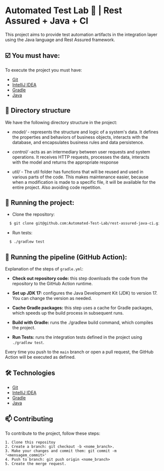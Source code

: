 
# Automated Test Lab 🧪 | Rest Assured + Java + CI

This project aims to provide test automation artifacts in the integration layer using the Java language and Rest Assured framework.

## ☑️ You must have:

To execute the project you must have:

- [Git](https://git-scm.com/)
- [IntelliJ IDEA](https://www.jetbrains.com/idea/)
- [Gradle](https://gradle.org/install/)
- [Java](https://www.oracle.com/br/java/technologies/downloads/)


## 📁 Directory structure

We have the following directory structure in the project:

- *model/* - represents the structure and logic of a system's data. It defines the properties and behaviors of business objects, interacts with the database, and encapsulates business rules and data persistence.


- *control/* -acts as an intermediary between user requests and system operations. It receives HTTP requests, processes the data, interacts with the model and returns the appropriate response


- *util/* - The util folder has functions that will be reused and used in various parts of the code. This makes maintenance easier, because when a modification is made to a specific file, it will be available for the entire project. Also avoiding code repetition.

## 🚀 Running the project:

- Clone the repository:

```bash
  $ git clone git@github.com:Automated-Test-Lab/rest-assured-java-ci.git
```
- Run tests:

```bash
  $ ./gradlew test
```

## 🚀 Running the pipeline (GitHub Action):

Explanation of the steps of ``gradle.yml``:

- **Check out repository code:** this step downloads the code from the repository to the GitHub Action runtime.


- **Set up JDK 17:** configures the Java Development Kit (JDK) to version 17. You can change the version as needed.


- **Cache Gradle packages:** this step uses a cache for Gradle packages, which speeds up the build process in subsequent runs.


- **Build with Gradle:** runs the ./gradlew build command, which compiles the project.


- **Run Tests:** runs the integration tests defined in the project using ``./gradlew test``.

Every time you push to the ``main`` branch or open a pull request, the GitHub Action will be executed as defined.

## 🛠️  Technologies

- [Git](https://git-scm.com/)
- [IntelliJ IDEA](https://www.jetbrains.com/idea/)
- [Gradle](https://gradle.org/install/)
- [Java](https://www.oracle.com/br/java/technologies/downloads/)

## 📫 Contributing

To contribute to the project, follow these steps:

    1. Clone this repositoy
    2. Create a branch: git checkout -b <nome_branch>.
    3. Make your changes and commit them: git commit -m '<mensagem_commit>'
    4. Push to branch: git push origin <nome_branch>
    5. Create the merge request.